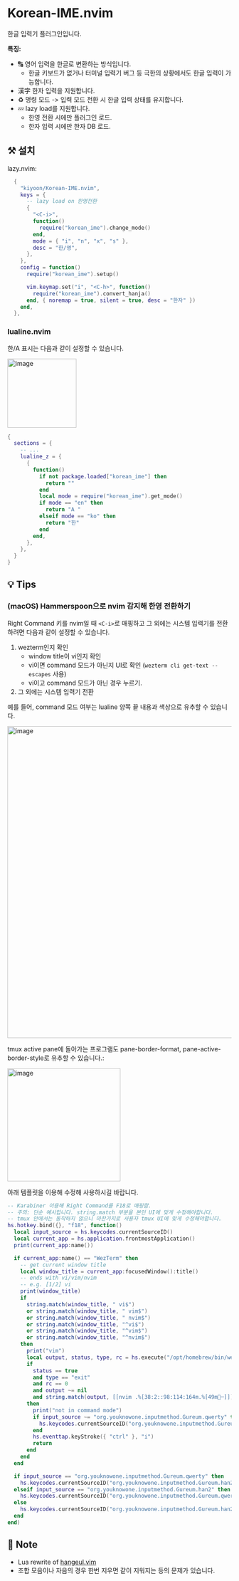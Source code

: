 # Korean-IME.nvim

한글 입력기 플러그인입니다.

**특징:**

- 🔠 영어 입력을 한글로 변환하는 방식입니다.
    - 한글 키보드가 없거나 터미널 입력기 버그 등 극한의 상황에서도 한글 입력이 가능합니다.
- 漢字 한자 입력을 지원합니다.
- ♻️ 명령 모드 -> 입력 모드 전환 시 한글 입력 상태를 유지합니다.
- 💤 lazy load를 지원합니다.
    - 한영 전환 시에만 플러그인 로드.
    - 한자 입력 시에만 한자 DB 로드.

## ⚒️ 설치

lazy.nvim:

```lua
  {
    "kiyoon/Korean-IME.nvim",
    keys = {
      -- lazy load on 한영전환
      {
        "<C-i>",
        function()
          require("korean_ime").change_mode()
        end,
        mode = { "i", "n", "x", "s" },
        desc = "한/영",
      },
    },
    config = function()
      require("korean_ime").setup()

      vim.keymap.set("i", "<C-h>", function()
        require("korean_ime").convert_hanja()
      end, { noremap = true, silent = true, desc = "한자" })
    end,
  },
```


### lualine.nvim

한/A 표시는 다음과 같이 설정할 수 있습니다.

<img width="155" alt="image" src="https://github.com/user-attachments/assets/d5d28d8f-981b-43ea-8419-ccb27b5fa0da" />

```lua
{
  sections = {
    -- ...
    lualine_z = {
      {
        function()
          if not package.loaded["korean_ime"] then
            return ""
          end
          local mode = require("korean_ime").get_mode()
          if mode == "en" then
            return "A "
          elseif mode == "ko" then
            return "한"
          end
        end,
      },
    },
  }
}
```

## 💡 Tips

### (macOS) Hammerspoon으로 nvim 감지해 한영 전환하기

Right Command 키를 nvim일 때 `<C-i>`로 매핑하고 그 외에는 시스템 입력기를 전환하려면 다음과 같이 설정할 수 있습니다.

1. wezterm인지 확인
    - window title이 vi인지 확인
    - vi이면 command 모드가 아닌지 UI로 확인 (`wezterm cli get-text --escapes` 사용)
    - vi이고 command 모드가 아닌 경우 <C-i> 누르기.
2. 그 외에는 시스템 입력기 전환

예를 들어, command 모드 여부는 lualine 양쪽 끝 내용과 색상으로 유추할 수 있습니다.

<img width="701" alt="image" src="https://github.com/user-attachments/assets/e4e209c4-1962-440e-813b-96cf73b7095e" />

tmux active pane에 돌아가는 프로그램도 pane-border-format, pane-active-border-style로 유추할 수 있습니다.:

<img width="254" alt="image" src="https://github.com/user-attachments/assets/60718148-7d0a-463b-97e5-468c97ce9bce" />

아래 템플릿을 이용해 수정해 사용하시길 바랍니다.

```lua
-- Karabiner 이용해 Right Command를 F18로 매핑함.
-- 주의: 단순 예시입니다. string.match 부분을 본인 UI에 맞게 수정해야합니다.
-- tmux 안에서는 동작하지 않으니 마찬가지로 사용자 tmux UI에 맞게 수정해야합니다.
hs.hotkey.bind({}, "f18", function()
  local input_source = hs.keycodes.currentSourceID()
  local current_app = hs.application.frontmostApplication()
  print(current_app:name())

  if current_app:name() == "WezTerm" then
    -- get current window title
    local window_title = current_app:focusedWindow():title()
    -- ends with vi/vim/nvim
    -- e.g. [1/2] vi
    print(window_title)
    if
      string.match(window_title, " vi$")
      or string.match(window_title, " vim$")
      or string.match(window_title, " nvim$")
      or string.match(window_title, "^vi$")
      or string.match(window_title, "^vim$")
      or string.match(window_title, "^nvim$")
    then
      print("vim")
      local output, status, type, rc = hs.execute("/opt/homebrew/bin/wezterm cli get-text --escapes")
      if
        status == true
        and type == "exit"
        and rc == 0
        and output ~= nil
        and string.match(output, [[nvim .%[38:2::98:114:164m.%[49m─]])
      then
        print("not in command mode")
        if input_source ~= "org.youknowone.inputmethod.Gureum.qwerty" then
          hs.keycodes.currentSourceID("org.youknowone.inputmethod.Gureum.qwerty")
        end
        hs.eventtap.keyStroke({ "ctrl" }, "i")
        return
      end
    end
  end

  if input_source == "org.youknowone.inputmethod.Gureum.qwerty" then
    hs.keycodes.currentSourceID("org.youknowone.inputmethod.Gureum.han2")
  elseif input_source == "org.youknowone.inputmethod.Gureum.han2" then
    hs.keycodes.currentSourceID("org.youknowone.inputmethod.Gureum.qwerty")
  else
    hs.keycodes.currentSourceID("org.youknowone.inputmethod.Gureum.han2")
  end
end)
```

## 📝 Note

- Lua rewrite of [hangeul.vim](https://github.com/lifthrasiir/hangeul.vim)
- 조합 모음이나 자음의 경우 한번 지우면 같이 지워지는 등의 문제가 있습니다.

